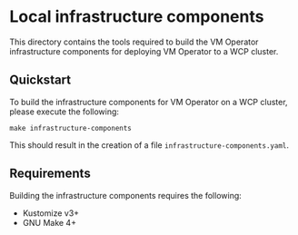# Local infrastructure components

This directory contains the tools required to build the VM Operator
infrastructure components for deploying VM Operator to a WCP cluster.

## Quickstart

To build the infrastructure components for VM Operator on a WCP
cluster, please execute the following:

```shell
make infrastructure-components
```

This should result in the creation of a file `infrastructure-components.yaml`.

## Requirements

Building the infrastructure components requires the following:

* Kustomize v3+
* GNU Make 4+
